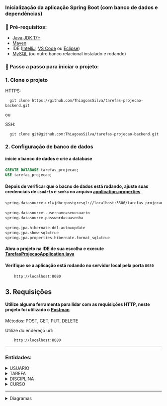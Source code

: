 ### Inicialização da aplicação Spring Boot (com banco de dados e dependências)

### 🔧 Pré-requisitos:

- [Java JDK 17+](https://www.oracle.com/java/technologies/javase/jdk17-archive-downloads.html)
- [Maven](https://maven.apache.org/download.cgi)
- IDE ([IntelliJ](https://www.jetbrains.com/idea/download), [VS Code](https://code.visualstudio.com/Download) ou [Eclipse](https://www.eclipse.org/downloads/packages/))
- [MySQL](https://dev.mysql.com/downloads/mysql/) (ou outro banco relacional instalado e rodando) 


### 🚀 Passo a passo para iniciar o projeto:
### 1. Clone o projeto
HTTPS:
~~~ git        
  git clone https://github.com/ThiagoasSilva/tarefas-projecao-backend.git
~~~
ou 

SSH:
~~~ git        
  git clone git@github.com:ThiagoasSilva/tarefas-projecao-backend.git
~~~

### 2. Configuração de banco de dados

#### inicie o banco de dados e crie a database
~~~ sql
CREATE DATABASE tarefas_projecao;
USE tarefas_projecao;
~~~

#### Depois de verificar que o bacno de dados está rodando, ajuste suas credenciais de ``usuário`` e ``senha`` no arquivo [application.properties](src/main/resources/application.properties)

    spring.datasource.url=jdbc:postgresql://localhost:3306/tarefas_projecao

    spring.datasource~.username=seuusuario 
    spring.datasource.password=suasenha 
    
    spring.jpa.hibernate.ddl-auto=update
    spring.jpa.show-sql=true
    spring.jpa.properties.hibernate.format_sql=true


#### Abra o projeto na IDE de sua escolha e execute [TarefasProjecaoApplication.java](src/main/java/br/com/tarefas/tarefas_projecao/TarefasProjecaoApplication.java)

#### Verifique se a aplicação está rodando no servidor local pela porta ``8080``
~~~ url
    http://localhost:8080
~~~

## 3. Requisições

#### Utilize alguma ferramenta para lidar com as requisições HTTP, neste projeto foi utilizado o [Postman](https://www.postman.com/)
Métodos: POST, GET, PUT, DELETE

 Utilize do endereço url:
~~~ url
    http://localhost:8080
~~~
---
### Entidades:
<details>
  <summary> USUARIO </summary>

#### 🔹 POST /usuarios – Criar usuário
~~~ json
{
"nome": "João Silva",
"cpf": "12345678900",
"endereco": "Rua das Flores, 123",
"telefoneUsuario": "11999999999"
}
~~~
#### 🔹 GET /usuarios – Listar todos os usuários

    Método: GET

    Sem body

#### 🔹 PUT /usuarios – Modificar usuário

~~~ json
{
"id": 1,
"nome": "João Silva Atualizado",
"cpf": "12345678900",
"endereco": "Rua Nova, 456",
"telefoneUsuario": "11988888888"
}
~~~

#### 🔹 DELETE /usuarios/1 – Deletar usuário

    Método: DELETE
 
    Sem body

---

</details>

<details>
  <summary> TAREFA </summary>

#### 🔹 POST /tarefas – Criar tarefa
~~~ json
{
"prioridade": 2,
"nome": "Estudar Spring Boot",
"descricao": "Fazer exercícios de API REST",
"disciplina": "Programação Web",
"realizado": false
}
~~~

#### 🔹 GET /tarefas – Listar todas as tarefas

    Método: GET

    Sem body

#### 🔹 PUT /tarefas – Atualizar tarefa
~~~ json
{
"id": 1,
"prioridade": 1,
"nome": "Estudar Spring Boot (Atualizado)",
"descricao": "Finalizar exercícios REST",
"disciplina": "Programação Web",
"realizado": true
}
~~~

#### 🔹 DELETE /tarefas/1 – Deletar tarefa

    Método: DELETE

    Sem body

---

</details>

<details>
  <summary> DISCIPLINA </summary>
   
#### 🔹 POST /disciplinas – Criar disciplina
~~~ json
{
"nome": "Banco de Dados",
"nomeProfessor": "Prof. Ana Costa",
"horario": "Segunda-feira - 10h",
"sala": 205
}
~~~

#### 🔹 GET /disciplinas – Listar todas as disciplinas

    Método: GET

    Sem body

#### 🔹 PUT /disciplinas – Atualizar disciplina
~~~ json
{
"id": 1,
"nome": "Banco de Dados II",
"nomeProfessor": "Prof. Ana Costa",
"horario": "Segunda-feira - 14h",
"sala": 305
}
~~~

#### 🔹 DELETE /disciplinas/1 – Deletar disciplina

    Método: DELETE

    Sem body

---

</details>

<details>
  <summary> CURSO </summary>

#### 🔹 POST /cursos – Criar curso
~~~ json
{
"nome": "Engenharia de Software",
"semestres": "8",
"area": "Tecnologia"
}
~~~

#### 🔹 GET /cursos – Listar todos os cursos

    Método: GET

    Sem body

#### 🔹 PUT /cursos – Atualizar curso
~~~ json
{
"id": 1,
"nome": "Engenharia da Computação",
"semestres": "10",
"area": "Exatas"
}
~~~

#### 🔹 DELETE /cursos/1 – Deletar curso

    Método: DELETE

    Sem body

--- 

</details>

----

<details>
<summary> Diagramas </summary>

### Diagrama de Classes UML
<img src="imagens/Diagrama%20de%20Classes%20UML%20GTPRO.drawio.png">
</details>
